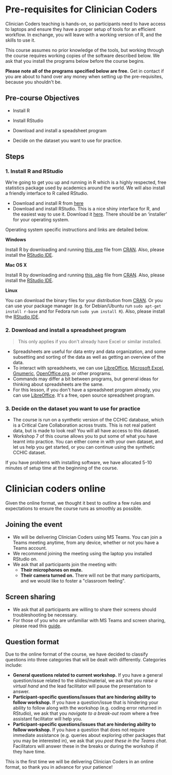 # Pre-requisites for Clinician Coders

Clinician Coders teaching is hands-on, so participants need to have access to laptops and ensure they have a proper setup of tools for an efficient workflow. In exchange, you will leave with a working version of R, and the skills to use it.

This course assumes no prior knowledge of the tools, but working through the course requires working copies of the software described below. We ask that you install the programs below before the course begins. 

**Please note all of the programs specified below are free.** Get in contact if you are about to hand over any money when setting up the pre-requisites, because you shouldn't be.

## Pre-course Objectives

- Install R

- Install RStudio

- Download and install a speadsheet program

- Decide on the dataset you want to use for practice.

## Steps

### 1. Install R and RStudio

We’re going to get you up and running in R which is a highly respected, free statistics package used by academics around the world. We will also install a friendly interface to R called RStudio.

- Download and install R from [here](https://cran.rstudio.com/)
- Download and install RStudio. This is a nice shiny interface for R, and the easiest way to use it. Download it [here](https://www.rstudio.com/products/rstudio/download/). There should be an ‘installer’ for your operating system.

Operating system specific instructions and links are detailed below.

**Windows**

Install R by downloading and running [this .exe](http://cran.r-project.org/bin/windows/base/release.htm) file from [CRAN](http://cran.r-project.org/index.html). Also, please install the [RStudio IDE](http://www.rstudio.com/ide/download/desktop).

**Mac OS X**

Install R by downloading and running [this .pkg](http://cran.r-project.org/bin/macosx/R-latest.pkg) file from [CRAN](http://cran.r-project.org/index.html). Also, please install the [RStudio IDE](http://www.rstudio.com/ide/download/desktop).

**Linux**

You can download the binary files for your distribution from [CRAN](http://cran.r-project.org/index.html). Or you can use your package manager (e.g. for Debian/Ubuntu run `sudo apt-get install r-base` and for Fedora run `sudo yum install R`). Also, please install the [RStudio IDE](http://www.rstudio.com/ide/download/desktop).

### 2. Download and install a spreadsheet program

> This only applies if you don't already have Excel or similar installed.

- Spreadsheets are useful for data entry and data organization, and some subsetting and sorting of the data as well as getting an overview of the data. 
- To interact with spreadsheets, we can use [LibreOffice](https://www.libreoffice.org/), [Microsoft Excel](https://products.office.com/en-us/excel), [Gnumeric](http://www.gnumeric.org/), [OpenOffice.org](https://www.openoffice.org/), or other programs. 
- Commands may differ a bit between programs, but general ideas for thinking about spreadsheets are the same.
- For this lesson, if you don't have a spreadsheet program already, you can use [LibreOffice](https://www.libreoffice.org/). It's a free, open source spreadsheet program.

### 3. Decide on the dataset you want to use for practice
- The course is run on a synthetic version of the CCHIC database, which is a Critical Care Collaboration across trusts. This is not real patient data, but is made to look real! You will all have access to this dataset. 
- Workshop 7 of this course allows you to put some of what you have learnt into practice. You can either come in with your own dataset, and let us help you get started, or you can continue using the synthetic CCHIC dataset.

If you have problems with installing software, we have allocated 5-10 minutes of setup time at the beginning of the course. 

# Clinician coders online

Given the online format, we thought it best to outline a few rules and expectations to ensure the course runs as smoothly as possible.

## Joining the event
- We will be delivering Clinician Coders using MS Teams. You can join a Teams meeting anytime, from any device, whether or not you have a Teams account.
- We recommend joining the meeting using the laptop you installed RStudio on.
- We ask that all participants join the meeting with:
  - **Their microphones on mute.**
  - **Their camera turned on.** There will not be that many participants, and we would like to foster a "classroom feeling".

## Screen sharing
- We ask that all participants are willing to share their screens should troubleshooting be necessary. 
- For those of you who are unfamiliar with MS Teams and screen sharing, please read this [guide](https://support.microsoft.com/en-us/office/show-your-screen-during-a-meeting-90c84e5a-b6fe-4ed4-9687-5923d230d3a7).

## Question format
Due to the online format of the course, we have decided to classify questions into three categories that will be dealt with differently. Categories include:

- **General questions related to current workshop.** If you have a general question/issue related to the slides/material, we ask that you *raise a virtual hand* and the lead facilitator will pause the presentation to answer.  
- **Participant-specific questions/issues that are hindering ability to follow workshop.** If you have a question/issue that is hindering your ability to follow along with the workshop (e.g. coding error returned in RStudio), we ask that you *navigate to a break-out room* where a free assistant facilitator will help you.
- **Participant-specific questions/issues that are hindering ability to follow workshop.** If you have a question that does not require immediate assistance (e.g. queries about exploring other packages that you may be interested in), we ask that you *post these in the Teams chat*. Facilitators will answer these in the breaks or during the workshop if they have time. 

This is the first time we will be delivering Clinician Coders in an online format, so thank you in advance for your patience!

  
